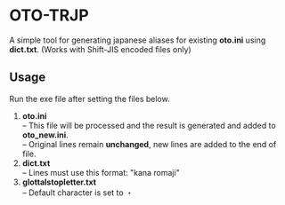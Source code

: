 # OTO-TRJP

A simple tool for generating japanese aliases for existing **oto.ini** using **dict.txt**. (Works with Shift-JIS encoded files only) 

## Usage

Run the exe file after setting the files below. 

1. **oto.ini**  
   – This file will be processed and the result is generated and added to **oto_new.ini**.  
   – Original lines remain **unchanged**, new lines are added to the end of file.  
2. **dict.txt**  
   – Lines must use this format: "kana romaji"  
3. **glottalstopletter.txt**  
   – Default character is set to ・
